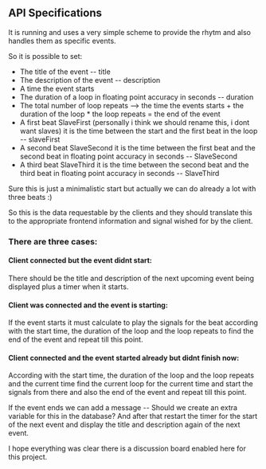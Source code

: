 ## API Specifications

It is running and uses a very simple scheme to provide the rhytm and also handles them as specific events. 

So it is possible to set: 

* The title of the event -- title 
* The description of the event -- description
* A time the event starts 
* The duration of a loop in floating point accuracy in seconds -- duration
* The total number of loop repeats --> the time the events starts + the duration of the loop * the loop repeats =  the end of the event
* A first beat SlaveFirst (personally i think we should rename this, i dont want slaves)  it is the time between the start and the first beat in the loop -- slaveFirst
* A second beat SlaveSecond it is the time between the first beat and the second beat in floating point accuracy in seconds -- SlaveSecond
* A third beat SlaveThird it is the time between the second beat and the third beat in floating point accuracy in seconds -- SlaveThird

Sure this is just a minimalistic start but actually we can do already a lot with three beats :) 

So this is the data requestable by the clients and they should translate this to the appropriate frontend information and signal wished for by the client.

### There are three cases: 

#### Client connected but the event didnt start:

There should be the title and description of the next upcoming event being displayed plus a timer when it starts. 

#### Client was connected and the event is starting:
If the event starts it must calculate to play the signals for the beat according with the start time, the duration of the loop and the loop repeats to find the end of the event and repeat till this point. 

#### Client connected and the event started already but didnt finish now: 

According with the start time, the duration of the loop and the loop repeats and the current time find the current loop for the current time and start the signals from there and also the end of the event and repeat till this point. 


If the event ends we can add a message  -- Should we create an extra variable for this in the database? 
And after that restart the timer for the start of the next event and display the title and description again of the next event.

I hope everything was clear there is a discussion board enabled here for this project.





